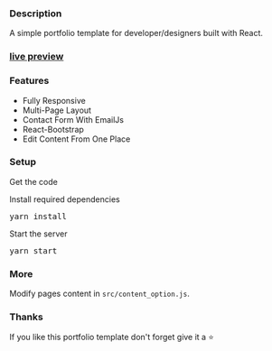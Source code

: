 ### Description

A simple portfolio template for developer/designers built with React. 

### [live preview](https://bsonatunde.netlify.app/)


### Features

- Fully Responsive
- Multi-Page Layout
- Contact Form With EmailJs
- React-Bootstrap
- Edit Content From One Place

### Setup

Get the code


 
Install required dependencies

<pre>yarn install</pre>


Start the server

<pre>yarn start</pre>

### More

Modify pages content in  `src/content_option.js`.

### Thanks

If you like this portfolio template don't forget give it a ⭐ 
